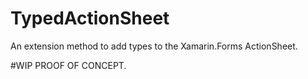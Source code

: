 # TypedActionSheet
An extension method to add types to the Xamarin.Forms ActionSheet.


#WIP PROOF OF CONCEPT.
